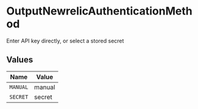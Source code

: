 # OutputNewrelicAuthenticationMethod

Enter API key directly, or select a stored secret


## Values

| Name     | Value    |
| -------- | -------- |
| `MANUAL` | manual   |
| `SECRET` | secret   |